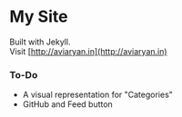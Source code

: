 My Site
====

Built with Jekyll.  
Visit [http://aviaryan.in](http://aviaryan.in)
  
### To-Do

* A visual representation for "Categories"
* GitHub and Feed button